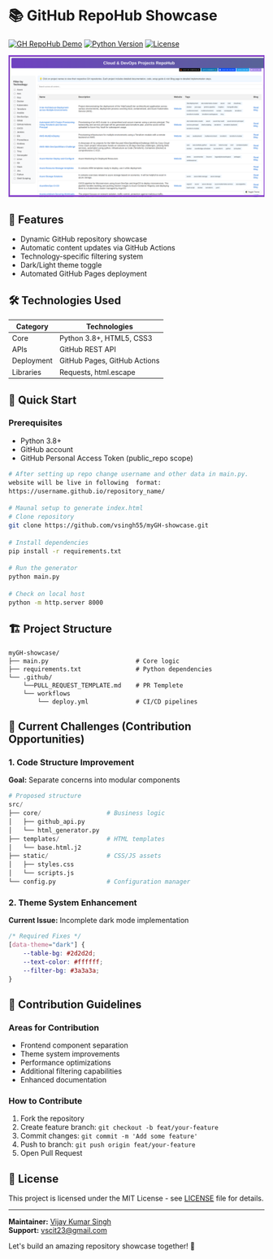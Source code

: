 # 📚 GitHub RepoHub Showcase

[![GH RepoHub Demo](https://img.shields.io/badge/Demo-Live-green?style=for-the-badge)](https://vsingh55.github.io/myGH-showcase/)
[![Python Version](https://img.shields.io/badge/Python-3.8%2B-blue?style=for-the-badge&logo=python)](https://python.org)
[![License](https://img.shields.io/badge/License-MIT-purple?style=for-the-badge)](LICENSE)

![alt text](image.png)
## 🌟 Features
- Dynamic GitHub repository showcase
- Automatic content updates via GitHub Actions
- Technology-specific filtering system
- Dark/Light theme toggle
- Automated GitHub Pages deployment

## 🛠️ Technologies Used
| Category        | Technologies                          |
|-----------------|---------------------------------------|
| Core            | Python 3.8+, HTML5, CSS3              |
| APIs            | GitHub REST API                       |
| Deployment      | GitHub Pages, GitHub Actions          |
| Libraries       | Requests, html.escape                 |

## 🚀 Quick Start

### Prerequisites
- Python 3.8+
- GitHub account
- GitHub Personal Access Token (public_repo scope)

```bash
# After setting up repo change username and other data in main.py.
website will be live in following  format: 
https://username.github.io/repository_name/

# Maunal setup to generate index.html 
# Clone repository
git clone https://github.com/vsingh55/myGH-showcase.git

# Install dependencies
pip install -r requirements.txt

# Run the generator
python main.py

# Check on local host 
python -m http.server 8000
```

## 🏗️ Project Structure
```
myGH-showcase/
├── main.py                        # Core logic
├── requirements.txt               # Python dependencies
└── .github/
    └──PULL_REQUEST_TEMPLATE.md    # PR Templete
    └── workflows      
        └── deploy.yml             # CI/CD pipelines

```

## 🌈 Current Challenges (Contribution Opportunities)

### 1. Code Structure Improvement
**Goal:** Separate concerns into modular components
```python
# Proposed structure
src/
├── core/                  # Business logic
│   ├── github_api.py
│   └── html_generator.py
├── templates/             # HTML templates
│   └── base.html.j2
├── static/                # CSS/JS assets
│   ├── styles.css
│   └── scripts.js
└── config.py              # Configuration manager
```

### 2. Theme System Enhancement
**Current Issue:** Incomplete dark mode implementation
```css
/* Required Fixes */
[data-theme="dark"] {
    --table-bg: #2d2d2d;
    --text-color: #ffffff;
    --filter-bg: #3a3a3a;
}
```

## 🤝 Contribution Guidelines

### Areas for Contribution
- Frontend component separation
- Theme system improvements
- Performance optimizations
- Additional filtering capabilities
- Enhanced documentation

### How to Contribute
1. Fork the repository
2. Create feature branch: `git checkout -b feat/your-feature`
3. Commit changes: `git commit -m 'Add some feature'`
4. Push to branch: `git push origin feat/your-feature`
5. Open Pull Request


## 📜 License
This project is licensed under the MIT License - see [LICENSE](LICENSE) file for details.

---

**Maintainer:** [Vijay Kumar Singh](https://github.com/vsingh55)  
**Support:** vscit23@gmail.com


Let's build an amazing repository showcase together! 🚀